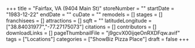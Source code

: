 +++
title = "Fairfax, VA (9404 Main St)"
storeNumber = ""
startDate = "1983-12-22"
endDate = ""
cuDate = ""
remodels = []
stages = []
franchisees = []
attractions = []
sqft = ""
latitudeLongitude = ["38.84031977","-77.27175073"]
citations = []
contributors = []
downloadLinks = []
pageThumbnailFile = "j9gcvX00ijqeOnRXDFqw.avif"
tags = ["Locations"]
categories = ["ShowBiz Pizza Place"]
draft = false
+++
